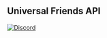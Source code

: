## Universal Friends API

[![Discord](https://img.shields.io/discord/821938163269500938)](https://discord.gg/sK4rK2qCn8)
